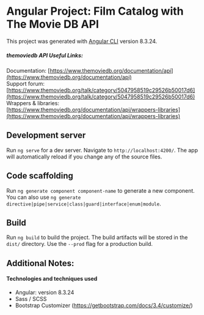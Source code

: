 # Angular Project: Film Catalog with The Movie DB API

This project was generated with [Angular CLI](https://github.com/angular/angular-cli) version 8.3.24.

##### themoviedb API Useful Links:
Documentation: [https://www.themoviedb.org/documentation/api](https://www.themoviedb.org/documentation/api)   
Support forum: [https://www.themoviedb.org/talk/category/5047958519c29526b50017d6](https://www.themoviedb.org/talk/category/5047958519c29526b50017d6)               
Wrappers & libraries: [https://www.themoviedb.org/documentation/api/wrappers-libraries](https://www.themoviedb.org/documentation/api/wrappers-libraries)

## Development server

Run `ng serve` for a dev server. Navigate to `http://localhost:4200/`. The app will automatically reload if you change any of the source files.

## Code scaffolding

Run `ng generate component component-name` to generate a new component. You can also use `ng generate directive|pipe|service|class|guard|interface|enum|module`.

## Build

Run `ng build` to build the project. The build artifacts will be stored in the `dist/` directory. Use the `--prod` flag for a production build.

## Additional Notes:
#### Technologies and techniques used

- Angular: version 8.3.24
- Sass / SCSS
- Bootstrap Customizer (https://getbootstrap.com/docs/3.4/customize/)
